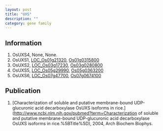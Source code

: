 ```yaml
---
layout: post
title: "UXS"
description: ""
category: gene family
---
```


## Information
1. OsUXS4, None, None.
2. OsUXS1, [LOC_Os01g21320](http://rice.plantbiology.msu.edu/cgi-bin/ORF_infopage.cgi?orf=LOC_Os01g21320), [Os01g0315800](http://rapdb.dna.affrc.go.jp/viewer/gbrowse_details/irgsp1?name=Os01g0315800)
3. OsUXS2, [LOC_Os03g17230](http://rice.plantbiology.msu.edu/cgi-bin/ORF_infopage.cgi?orf=LOC_Os03g17230), [Os03g0280800](http://rapdb.dna.affrc.go.jp/viewer/gbrowse_details/irgsp1?name=Os03g0280800)
4. OsUXS5, [LOC_Os05g29990](http://rice.plantbiology.msu.edu/cgi-bin/ORF_infopage.cgi?orf=LOC_Os05g29990), [Os05g0363200](http://rapdb.dna.affrc.go.jp/viewer/gbrowse_details/irgsp1?name=Os05g0363200)
5. OsUXS6, [LOC_Os07g47700](http://rice.plantbiology.msu.edu/cgi-bin/ORF_infopage.cgi?orf=LOC_Os07g47700), [Os07g0674100](http://rapdb.dna.affrc.go.jp/viewer/gbrowse_details/irgsp1?name=Os07g0674100)

## Publication
1. [Characterization of soluble and putative membrane-bound UDP-glucuronic acid decarboxylase OsUXS isoforms in rice.](http://www.ncbi.nlm.nih.gov/pubmed?term=Characterization of soluble and putative membrane-bound UDP-glucuronic acid decarboxylase OsUXS isoforms in rice.%5BTitle%5D), 2004, Arch Biochem Biophys.


